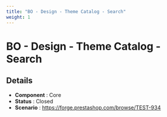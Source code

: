 ```yaml
---
title: "BO - Design - Theme Catalog - Search"
weight: 1
---
```


# BO - Design - Theme Catalog - Search
## Details
* **Component** : Core
* **Status** : Closed
* **Scenario** : https://forge.prestashop.com/browse/TEST-934
